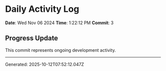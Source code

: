 # Daily Activity Log

**Date**: Wed Nov 06 2024
**Time**: 1:22:12 PM
**Commit**: 3

## Progress Update

This commit represents ongoing development activity.

---
Generated: 2025-10-12T07:52:12.047Z
